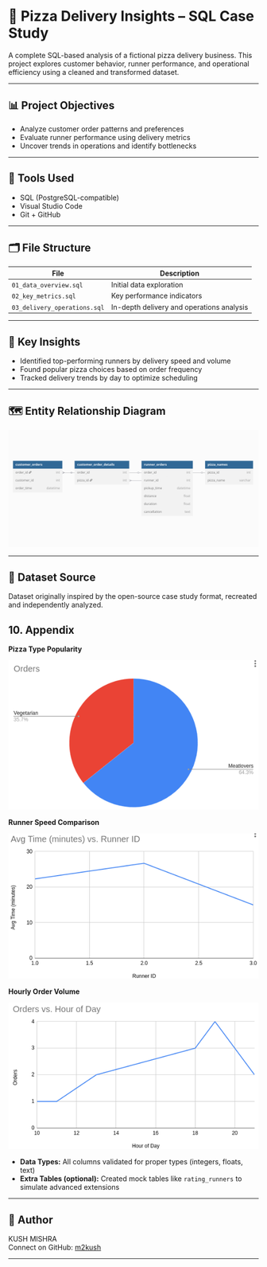# 🍕 Pizza Delivery Insights – SQL Case Study

A complete SQL-based analysis of a fictional pizza delivery business. This project explores customer behavior, runner performance, and operational efficiency using a cleaned and transformed dataset.

---

## 📊 Project Objectives
- Analyze customer order patterns and preferences
- Evaluate runner performance using delivery metrics
- Uncover trends in operations and identify bottlenecks

---

## 🧰 Tools Used
- SQL (PostgreSQL-compatible)
- Visual Studio Code
- Git + GitHub

---

## 🗂️ File Structure

| File | Description |
|------|-------------|
| `01_data_overview.sql` | Initial data exploration |
| `02_key_metrics.sql` | Key performance indicators |
| `03_delivery_operations.sql` | In-depth delivery and operations analysis |

---

## 🧠 Key Insights
- Identified top-performing runners by delivery speed and volume
- Found popular pizza choices based on order frequency
- Tracked delivery trends by day to optimize scheduling

---


## 🗺️ Entity Relationship Diagram

![ER Diagram](https://github.com/m2kush/pizza-delivery-insights/blob/main/Screenshot%20from%202025-06-09%2003-14-32.png)

---

## 📁 Dataset Source
Dataset originally inspired by the open-source case study format, recreated and independently analyzed.

## 10. Appendix

  **Pizza Type Popularity**
  
  ![Pizza Popularity Chart](https://github.com/m2kush/pizza-delivery-insights/blob/main/images/Screenshot%20from%202025-06-09%2012-25-13.png)

  **Runner Speed Comparison**

  ![Runner Speed Chart](https://github.com/m2kush/pizza-delivery-insights/blob/main/images/Screenshot%20from%202025-06-09%2012-37-18.png)

  **Hourly Order Volume**

  ![Orders by Hour](https://github.com/m2kush/pizza-delivery-insights/blob/main/images/Screenshot%20from%202025-06-09%2012-25-23.png)

- **Data Types:** All columns validated for proper types (integers, floats, text)
- **Extra Tables (optional):** Created mock tables like `rating_runners` to simulate advanced extensions


---

## 🙋 Author
KUSH MISHRA  
Connect on GitHub: [m2kush](www.github.com/m2kush)

---


